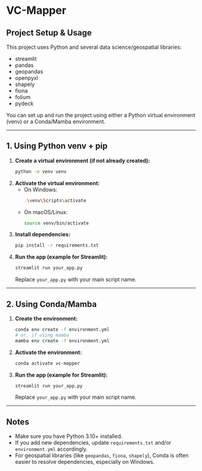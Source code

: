 # VC-Mapper

## Project Setup & Usage

This project uses Python and several data science/geospatial libraries:
- streamlit
- pandas
- geopandas
- openpyxl
- shapely
- fiona
- folium
- pydeck

You can set up and run the project using either a Python virtual environment (venv) or a Conda/Mamba environment.

---

## 1. Using Python venv + pip

1. **Create a virtual environment (if not already created):**
   ```bash
   python -m venv venv
   ```
2. **Activate the virtual environment:**
   - On Windows:
     ```bash
     .\venv\Scripts\activate
     ```
   - On macOS/Linux:
     ```bash
     source venv/bin/activate
     ```
3. **Install dependencies:**
   ```bash
   pip install -r requirements.txt
   ```
4. **Run the app (example for Streamlit):**
   ```bash
   streamlit run your_app.py
   ```
   Replace `your_app.py` with your main script name.

---

## 2. Using Conda/Mamba

1. **Create the environment:**
   ```bash
   conda env create -f environment.yml
   # or, if using mamba
   mamba env create -f environment.yml
   ```
2. **Activate the environment:**
   ```bash
   conda activate vc-mapper
   ```
3. **Run the app (example for Streamlit):**
   ```bash
   streamlit run your_app.py
   ```
   Replace `your_app.py` with your main script name.

---

## Notes
- Make sure you have Python 3.10+ installed.
- If you add new dependencies, update `requirements.txt` and/or `environment.yml` accordingly.
- For geospatial libraries (like `geopandas`, `fiona`, `shapely`), Conda is often easier to resolve dependencies, especially on Windows. 
